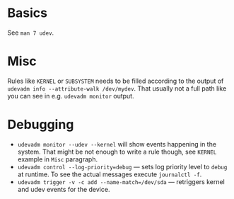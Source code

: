 # Basics

See `man 7 udev`.

# Misc

Rules like `KERNEL` or `SUBSYSTEM` needs to be filled according to the output of `udevadm info --attribute-walk /dev/mydev`. That usually not a full path like you can see in e.g. `udevadm monitor` output.

# Debugging

* `udevadm monitor --udev --kernel` will show events happening in the system. That might be not enough to write a rule though, see `KERNEL` example in `Misc` paragraph.
* `udevadm control --log-priority=debug` — sets log priority level to `debug` at runtime. To see the actual messages execute `journalctl -f`.
* `udevadm trigger -v -c add --name-match=/dev/sda` — retriggers kernel and udev events for the device.
